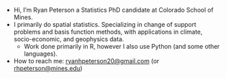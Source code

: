 - Hi, I’m Ryan Peterson a Statistics PhD candidate at Colorado School of Mines.
- I primarily do spatial statistics. Specializing in change of support problems and basis function methods, with applications in climate, socio-economic, and geophysics data.
  - Work done primarily in R, however I also use Python (and some other languages). 
- How to reach me: ryanhpeterson20@gmail.com (or rhpeterson@mines.edu)

<!---
RyanHPeterson20/RyanHPeterson20 is a ✨ special ✨ repository because its `README.md` (this file) appears on your GitHub profile.
You can click the Preview link to take a look at your changes.
--->
